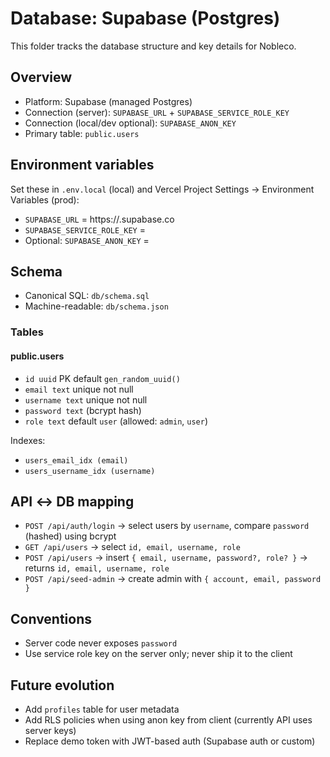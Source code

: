 # Database: Supabase (Postgres)

This folder tracks the database structure and key details for Nobleco.

## Overview
- Platform: Supabase (managed Postgres)
- Connection (server): `SUPABASE_URL` + `SUPABASE_SERVICE_ROLE_KEY`
- Connection (local/dev optional): `SUPABASE_ANON_KEY`
- Primary table: `public.users`

## Environment variables
Set these in `.env.local` (local) and Vercel Project Settings → Environment Variables (prod):

- `SUPABASE_URL` = https://<your-project-ref>.supabase.co
- `SUPABASE_SERVICE_ROLE_KEY` = <service-role-key>
- Optional: `SUPABASE_ANON_KEY` = <anon-key>

## Schema
- Canonical SQL: `db/schema.sql`
- Machine-readable: `db/schema.json`

### Tables

#### public.users
- `id uuid` PK default `gen_random_uuid()`
- `email text` unique not null
- `username text` unique not null
- `password text` (bcrypt hash)
- `role text` default `user` (allowed: `admin`, `user`)

Indexes:
- `users_email_idx (email)`
- `users_username_idx (username)`

## API ↔ DB mapping
- `POST /api/auth/login` → select users by `username`, compare `password` (hashed) using bcrypt
- `GET /api/users` → select `id, email, username, role`
- `POST /api/users` → insert `{ email, username, password?, role? }` → returns `id, email, username, role`
- `POST /api/seed-admin` → create admin with `{ account, email, password }`

## Conventions
- Server code never exposes `password`
- Use service role key on the server only; never ship it to the client

## Future evolution
- Add `profiles` table for user metadata
- Add RLS policies when using anon key from client (currently API uses server keys)
- Replace demo token with JWT-based auth (Supabase auth or custom)

